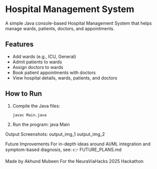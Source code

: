 # Hospital Management System

A simple Java console-based Hospital Management System that helps manage wards, patients, doctors, and appointments.

## Features

- Add wards (e.g., ICU, General)  
- Admit patients to wards  
- Assign doctors to wards  
- Book patient appointments with doctors  
- View hospital details, wards, patients, and doctors  

## How to Run

1. Compile the Java files:  
   ```bash
   javac Main.java
2. Run the program:
   java Main

Output Screenshots:
output_img_1
output_img_2

Future Improvements
For in-depth ideas around AI/ML integration and symptom-based diagnosis, see:
👉 FUTURE_PLANS.md

Made by Akhund Mubeen
For the NeuraViaHacks 2025 Hackathon
